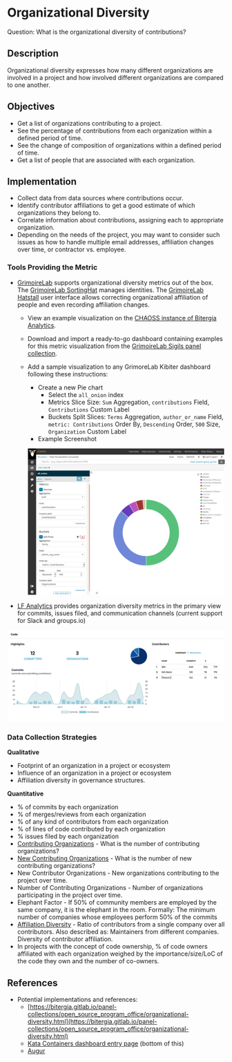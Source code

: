 # Organizational Diversity

Question: What is the organizational diversity of contributions?

## Description

Organizational diversity expresses how many different organizations are involved in a project and how involved different organizations are compared to one another.

##  Objectives

* Get a list of organizations contributing to a project.
* See the percentage of contributions from each organization within a defined period of time.
* See the change of composition of organizations within a defined period of time.
* Get a list of people that are associated with each organization.

## Implementation

* Collect data from data sources where contributions occur.
* Identify contributor affiliations to get a good estimate of which organizations they belong to.
* Correlate information about contributions, assigning each to appropriate organization.
* Depending on the needs of the project, you may want to consider such issues as how to handle multiple email addresses, affiliation changes over time, or contractor vs. employee.

### Tools Providing the Metric

* [GrimoireLab](https://chaoss.github.io/grimoirelab) supports organizational diversity metrics out of the box. The [GrimoireLab SortingHat](https://github.com/chaoss/grimoirelab-sortinghat) manages identities. The [GrimoireLab Hatstall](https://github.com/chaoss/grimoirelab-hatstall) user interface allows correcting organizational affiliation of people and even recording affiliation changes.
  * View an example visualization on the [CHAOSS instance of Bitergia Analytics](https://chaoss.biterg.io/app/kibana#/dashboard/Community-Structure-by-Organization).
  * Download and import a ready-to-go dashboard containing examples for this metric visualization from the [GrimoireLab Sigils panel collection](https://chaoss.github.io/grimoirelab-sigils/panels/community-structure-by-organization/).
  * Add a sample visualization to any GrimoreLab Kibiter dashboard following these instructions:
    * Create a new Pie chart
      * Select the `all_onion` index
      * Metrics Slice Size: `Sum` Aggregation, `contributions` Field, `Contributions` Custom Label
      * Buckets Split Slices: `Terms` Aggregation, `author_or_name` Field, `metric: Contributions` Order By, `Descending` Order, `500` Size, `Organization` Custom Label
    * Example Screenshot

    ![Organizational Diversity Pie Chart](images/organizational-diversity_piechart.png)

* [LF Analytics](https://lfanalytics.io) provides organization diversity metrics in the primary view for commits, issues filed, and communication channels (current support for Slack and groups.io)

![Organizational Diversity View](images/organizational-diversity_lfanalytics-orgdiversity.png)



### Data Collection Strategies

**Qualitative**

* Footprint of an organization in a project or ecosystem
* Influence of an organization in a project or ecosystem
* Affiliation diversity in governance structures.

**Quantitative**

* % of commits by each organization
* % of merges/reviews from each organization
* % of any kind of contributors from each organization
* % of lines of code contributed by each organization
* % issues filed by each organization
* [Contributing Organizations](https://github.com/chaoss/metrics/blob/master/activity-metrics/contributing-organizations.md) - What is the number of contributing organizations?
* [New Contributing Organizations](https://github.com/chaoss/metrics/blob/master/activity-metrics/new-contributing-organizations.md) - What is the number of new contributing organizations?
* New Contributor Organizations - New organizations contributing to the project over time.
* Number of Contributing Organizations - Number of organizations participating in the project over time.
* Elephant Factor - If 50% of community members are employed by the same company, it is the elephant in the room. Formally: The minimum number of companies whose employees perform 50% of the commits
* [Affiliation Diversity](https://github.com/chaoss/metrics/blob/master/activity-metrics/contributor-diversity.md) - Ratio of contributors from a single company over all contributors. Also described as: Maintainers from different companies. Diversity of contributor affiliation.
* In projects with the concept of code ownership, % of code owners affiliated with each organization weighed by the importance/size/LoC of the code they own and the number of co-owners.

## References

* Potential implementations and references:
  * [https://bitergia.gitlab.io/panel-collections/open_source_program_office/organizational-diversity.html](https://bitergia.gitlab.io/panel-collections/open_source_program_office/organizational-diversity.html)
  * [Kata Containers dashboard entry page](https://katacontainers.biterg.io) (bottom of this)
  * [Augur](https://github.com/chaoss/augur)
